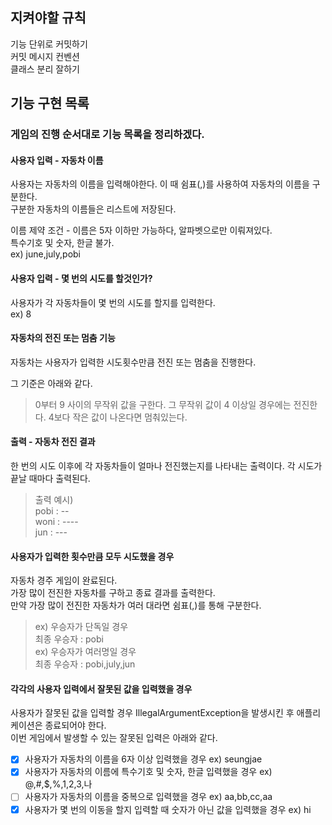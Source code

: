 ## 지켜야할 규칙

기능 단위로 커밋하기\
커밋 메시지 컨벤션\
클래스 분리 잘하기

## 기능 구현 목록

### 게임의 진행 순서대로 기능 목록을 정리하겠다.

#### 사용자 입력 - 자동차 이름

사용자는 자동차의 이름을 입력해야한다.
이 때 쉼표(,)를 사용하여 자동차의 이름을 구분한다.\
구분한 자동차의 이름들은 리스트에 저장된다.

이름 제약 조건 - 이름은 5자 이하만 가능하다, 알파벳으로만 이뤄져있다.\
특수기호 및 숫자, 한글 불가.\
ex) june,july,pobi

#### 사용자 입력 - 몇 번의 시도를 할것인가?

사용자가 각 자동차들이 몇 번의 시도를 할지를 입력한다.\
ex) 8

#### 자동차의 전진 또는 멈춤 기능

자동차는 사용자가 입력한 시도횟수만큼 전진 또는 멈춤을 진행한다.

그 기준은 아래와 같다.
> 0부터 9 사이의 무작위 값을 구한다.
> 그 무작위 값이 4 이상일 경우에는 전진한다. 4보다 작은 값이 나온다면 멈춰있는다.

#### 출력 - 자동차 전진 결과

한 번의 시도 이후에 각 자동차들이 얼마나 전진했는지를 나타내는 출력이다.
각 시도가 끝날 때마다 출력된다.
> 출력 예시)\
> pobi : --\
> woni : ----\
> jun : ---

#### 사용자가 입력한 횟수만큼 모두 시도했을 경우

자동차 경주 게임이 완료된다.\
가장 많이 전진한 자동차를 구하고 종료 결과를 출력한다.\
만약 가장 많이 전진한 자동차가 여러 대라면 쉼표(,)를 통해 구분한다.
> ex) 우승자가 단독일 경우\
> 최종 우승자 : pobi\
> ex) 우승자가 여러명일 경우\
> 최종 우승자 : pobi,july,jun

#### 각각의 사용자 입력에서 잘못된 값을 입력했을 경우

사용자가 잘못된 값을 입력할 경우 IllegalArgumentException을 발생시킨 후 애플리케이션은 종료되어야 한다.\
이번 게임에서 발생할 수 있는 잘못된 입력은 아래와 같다.

-[x] 사용자가 자동차의 이름을 6자 이상 입력했을 경우 ex) seungjae
-[x] 사용자가 자동차의 이름에 특수기호 및 숫자, 한글 입력했을 경우 ex) @,#,$,%,1,2,3,나
- [ ] 사용자가 자동차의 이름을 중복으로 입력했을 경우 ex) aa,bb,cc,aa
- [x] 사용자가 몇 번의 이동을 할지 입력할 때 숫자가 아닌 값을 입력했을 경우 ex) hi
